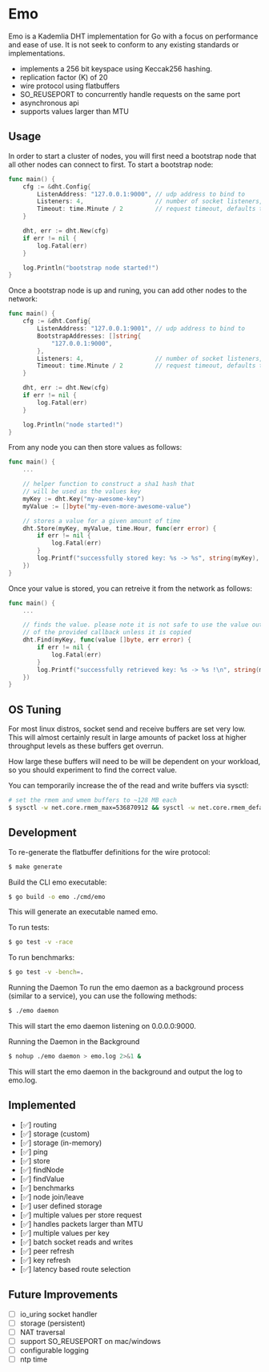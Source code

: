 # Emo 

Emo is a Kademlia DHT implementation for Go with a focus on performance and ease of use. It is not seek to conform to any existing standards or implementations. 

 - implements a 256 bit keyspace using Keccak256 hashing.
 - replication factor (K) of 20
 - wire protocol using flatbuffers
 - SO_REUSEPORT to concurrently handle requests on the same port
 - asynchronous api
 - supports values larger than MTU

## Usage

In order to start a cluster of nodes, you will first need a bootstrap node that all other nodes can connect to first. To start a bootstrap node:

```go
func main() {
    cfg := &dht.Config{
        ListenAddress: "127.0.0.1:9000", // udp address to bind to
        Listeners: 4,                    // number of socket listeners, defaults to GOMAXPROCS
        Timeout: time.Minute / 2         // request timeout, defaults to 1 minute
    }

    dht, err := dht.New(cfg)
    if err != nil {
        log.Fatal(err)
    }

    log.Println("bootstrap node started!")
}
```

Once a bootstrap node is up and runing, you can add other nodes to the network:

```go
func main() {
    cfg := &dht.Config{
        ListenAddress: "127.0.0.1:9001", // udp address to bind to
        BootstrapAddresses: []string{
            "127.0.0.1:9000",
        },
        Listeners: 4,                    // number of socket listeners, defaults to GOMAXPROCS
        Timeout: time.Minute / 2         // request timeout, defaults to 1 minute
    }

    dht, err := dht.New(cfg)
    if err != nil {
        log.Fatal(err)
    }

    log.Println("node started!")
}
```

From any node you can then store values as follows:
```go
func main() {
    ...

    // helper function to construct a sha1 hash that
    // will be used as the values key
    myKey := dht.Key("my-awesome-key")
    myValue := []byte("my-even-more-awesome-value")

    // stores a value for a given amount of time
    dht.Store(myKey, myValue, time.Hour, func(err error) {
        if err != nil {
            log.Fatal(err)
        }
        log.Printf("successfully stored key: %s -> %s", string(myKey), string(myValue))
    })
}
```

Once your value is stored, you can retreive it from the network as follows:
```go
func main() {
    ...

    // finds the value. please note it is not safe to use the value outside
    // of the provided callback unless it is copied
    dht.Find(myKey, func(value []byte, err error) {
        if err != nil {
            log.Fatal(err)
        }
        log.Printf("successfully retrieved key: %s -> %s !\n", string(myKey), string(value))
    })
}
```

## OS Tuning

For most linux distros, socket send and receive buffers are set very low. This will almost certainly result in large amounts of packet loss at higher throughput levels as these buffers get overrun.

How large these buffers will need to be will be dependent on your workload, so you should experiment to find the correct value.

You can temporarily increase the of the read and write buffers via sysctl:
```sh
# set the rmem and wmem buffers to ~128 MB each
$ sysctl -w net.core.rmem_max=536870912 && sysctl -w net.core.rmem_default=134217728 && sysctl -w net.core.wmem_max=536870912 && sysctl -w net.core.wmem_default=134217728
```

## Development

To re-generate the flatbuffer definitions for the wire protocol:
```sh
$ make generate
```

Build the CLI emo executable:
```sh
$ go build -o emo ./cmd/emo
```
This will generate an executable named emo.

To run tests:
```sh
$ go test -v -race
```

To run benchmarks:
```sh
$ go test -v -bench=.
```
Running the Daemon
To run the emo daemon as a background process (similar to a service), you can use the following methods:
```sh
$ ./emo daemon
```
This will start the emo daemon listening on 0.0.0.0:9000.

Running the Daemon in the Background
```sh
$ nohup ./emo daemon > emo.log 2>&1 &
```
This will start the emo daemon in the background and output the log to emo.log.

## Implemented
- [✅] routing
- [✅] storage (custom)
- [✅] storage (in-memory)
- [✅] ping
- [✅] store
- [✅] findNode
- [✅] findValue
- [✅] benchmarks
- [✅] node join/leave
- [✅] user defined storage
- [✅] multiple values per store request
- [✅] handles packets larger than MTU
- [✅] multiple values per key
- [✅] batch socket reads and writes
- [✅] peer refresh
- [✅] key refresh
- [✅] latency based route selection

## Future Improvements
- [ ] io_uring socket handler
- [ ] storage (persistent)
- [ ] NAT traversal
- [ ] support SO_REUSEPORT on mac/windows
- [ ] configurable logging
- [ ] ntp time